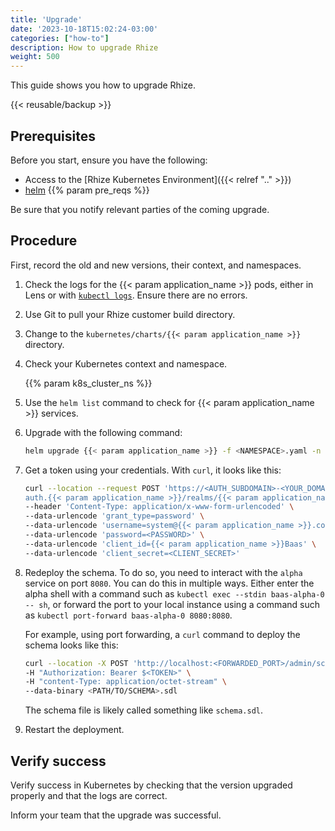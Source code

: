 ```yaml
---
title: 'Upgrade'
date: '2023-10-18T15:02:24-03:00'
categories: ["how-to"]
description: How to upgrade Rhize
weight: 500
---
```


This guide shows you how to upgrade Rhize.

{{< reusable/backup >}}

## Prerequisites

Before you start, ensure you have the following:

- Access to the [Rhize Kubernetes Environment]({{< relref ".." >}})
- [helm](https://helm.sh/docs/helm/helm_install/)
{{% param pre_reqs %}}

Be sure that you notify relevant parties of the coming upgrade.

## Procedure

First, record the old and new versions, their context, and namespaces.

1. Check the logs for the {{< param application_name >}} pods, either in Lens or with [`kubectl logs`](https://kubernetes.io/docs/reference/generated/kubectl/kubectl-commands#logs).
    Ensure there are no errors.

1. Use Git to pull your Rhize customer build directory.
1. Change to the `kubernetes/charts/{{< param application_name >}}` directory.
1. Check your Kubernetes context and namespace.

    {{% param k8s_cluster_ns %}}

1. Use the `helm list` command to check for {{< param application_name >}} services.
1. Upgrade with the following command:


    ```bash
    helm upgrade {{< param application_name >}} -f <NAMESPACE>.yaml -n namespace
    ```

1. Get a token using your credentials.
   With `curl`, it looks like this:

    ```bash
    curl --location --request POST 'https://<AUTH_SUBDOMAIN>-<YOUR_DOMAIN>
    auth.{{< param application_name >}}/realms/{{< param application_name >}}/protocol/openid-connect/token' \
    --header 'Content-Type: application/x-www-form-urlencoded' \
    --data-urlencode 'grant_type=password' \
    --data-urlencode 'username=system@{{< param application_name >}}.com' \
    --data-urlencode 'password=<PASSWORD>' \
    --data-urlencode 'client_id={{< param application_name >}}Baas' \
    --data-urlencode 'client_secret=<CLIENT_SECRET>'
    ```



1. Redeploy the schema. To do so, you need to interact with the `alpha` service on port `8080`. You can do this in multiple ways. Either enter the alpha shell with a command such as `kubectl exec --stdin baas-alpha-0 -- sh`, or forward the port to your local instance using a command such as `kubectl port-forward baas-alpha-0 8080:8080`.

   For example, using port forwarding, a `curl` command to deploy the schema looks like this:

    ```bash
    curl --location -X POST 'http://localhost:<FORWARDED_PORT>/admin/schema' \
    -H "Authorization: Bearer $<TOKEN>" \
    -H "content-Type: application/octet-stream" \
    --data-binary <PATH/TO/SCHEMA>.sdl
    ```

    The schema file is likely called something like `schema.sdl`.

1. Restart the deployment.

## Verify success

Verify success in Kubernetes by checking that the version upgraded properly and that the logs are correct.

Inform your team that the upgrade was successful.

